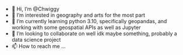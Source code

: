 - 👋 Hi, I’m @Chwiggy
- 👀 I’m interested in geography and arts for the most part
- 🌱 I’m currently learning python 3.10, specifically geopandas, and working with some geospatial APIs as well as Jupyter
- 💞️ I’m looking to collaborate on well idk maybe something, probably a data science project
- 📫 How to reach me ...

<!---
Chwiggy/Chwiggy is a ✨ special ✨ repository because its `README.md` (this file) appears on your GitHub profile.
You can click the Preview link to take a look at your changes.
--->
